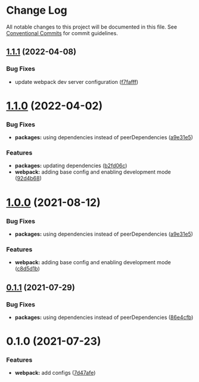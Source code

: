 # Change Log

All notable changes to this project will be documented in this file.
See [Conventional Commits](https://conventionalcommits.org) for commit guidelines.

## [1.1.1](https://github.com/nickstaroba/eterna-tooling/compare/@eterna/webpack-config-javascript@1.1.0...@eterna/webpack-config-javascript@1.1.1) (2022-04-08)


### Bug Fixes

* update webpack dev server configuration ([f7fafff](https://github.com/nickstaroba/eterna-tooling/commit/f7fafffb464ab935929c3e19ce8365002c76b1f8))





# [1.1.0](https://github.com/nickstaroba/eterna-tooling/compare/@eterna/webpack-config-javascript@0.1.0...@eterna/webpack-config-javascript@1.1.0) (2022-04-02)


### Bug Fixes

* **packages:** using dependencies instead of peerDependencies ([a9e31e5](https://github.com/nickstaroba/eterna-tooling/commit/a9e31e592006da90962183e9d380426f77ee7f4d))


### Features

* **packages:** updating dependencies ([b2fd06c](https://github.com/nickstaroba/eterna-tooling/commit/b2fd06cb02ba97a974b81f817de9a2dbfe74a741))
* **webpack:** adding base config and enabling development mode ([92d4b68](https://github.com/nickstaroba/eterna-tooling/commit/92d4b687598b1fc2fb93e5ece98766d47c462cc3))





# [1.0.0](https://github.com/nickstaroba/eterna-tooling/compare/@eterna/webpack-config-javascript@0.1.0...@eterna/webpack-config-javascript@1.0.0) (2021-08-12)


### Bug Fixes

* **packages:** using dependencies instead of peerDependencies ([a9e31e5](https://github.com/nickstaroba/eterna-tooling/commit/a9e31e592006da90962183e9d380426f77ee7f4d))


### Features

* **webpack:** adding base config and enabling development mode ([c8d5d1b](https://github.com/nickstaroba/eterna-tooling/commit/c8d5d1b323434c17f5e262c6239efb30bb6b1b55))





## [0.1.1](https://github.com/nickstaroba/eterna-tooling/compare/@eterna/webpack-config-javascript@0.1.0...@eterna/webpack-config-javascript@0.1.1) (2021-07-29)


### Bug Fixes

* **packages:** using dependencies instead of peerDependencies ([86e4cfb](https://github.com/nickstaroba/eterna-tooling/commit/86e4cfb992cab4bf969729c62bd36e7ab5274b4a))





# 0.1.0 (2021-07-23)


### Features

* **webpack:** add configs ([7d47afe](https://github.com/nickstaroba/eterna-tooling/commit/7d47afeadb12a68a444aa6a01023620ff1adb385))
